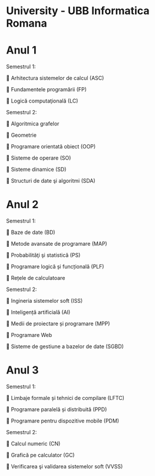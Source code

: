 # University - UBB Informatica Romana

# Anul 1

Semestrul 1:

🔷 Arhitectura sistemelor de calcul (ASC)

🔷 Fundamentele programării (FP)

🔷 Logică computaţională (LC)

Semestrul 2:

🔷 Algoritmica grafelor

🔷 Geometrie

🔷 Programare orientată obiect (OOP)

🔷 Sisteme de operare (SO)

🔷 Sisteme dinamice (SD)

🔷 Structuri de date şi algoritmi (SDA)

# Anul 2

Semestrul 1:

🔷 	Baze de date (BD)

🔷 Metode avansate de programare (MAP)

🔷 Probabilităţi şi statistică (PS)

🔷 Programare logică și funcțională (PLF)

🔷 Rețele de calculatoare

Semestrul 2:
 
🔷 Ingineria sistemelor soft (ISS)

🔷 Inteligență artificială (AI)

🔷 	Medii de proiectare și programare (MPP)

🔷 	Programare Web

🔷 Sisteme de gestiune a bazelor de date (SGBD)

# Anul 3

Semestrul 1:

🔷 Limbaje formale și tehnici de compilare (LFTC)

🔷 Programare paralelă și distribuită (PPD)

🔷 Programare pentru dispozitive mobile (PDM)


Semestrul 2:

🔷 Calcul numeric (CN)

🔷 Grafică pe calculator (GC)

🔷 Verificarea şi validarea sistemelor soft (VVSS)
